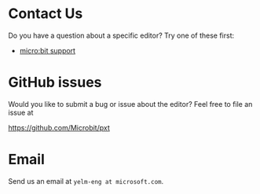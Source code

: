 # Contact Us

Do you have a question about a specific editor? Try one of these first:

* [micro:bit support](https://support.microbit.org)

# GitHub issues

Would you like to submit a bug or issue about the editor? Feel free to file an issue at

https://github.com/Microbit/pxt

# Email

Send us an email at `yelm-eng at microsoft.com`.